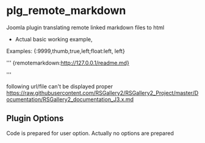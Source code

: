 # plg_remote_markdown
Joomla plugin translating remote linked markdown files to html

* Actual basic working example, 

Examples:
{:9999,thumb,true,left;float:left, left} 

'''
{remotemarkdown:http://127.0.0.1/readme.md}

'''

following url/file can't be displayed proper
https://raw.githubusercontent.com/RSGallery2/RSGallery2_Project/master/Documentation/RSGallery2_documentation_J3.x.md


## Plugin Options 
Code is prepared for user option. 
Actually no options are prepared 